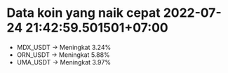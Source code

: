 # Data koin yang naik cepat 2022-07-24 21:42:59.501501+07:00

* MDX_USDT -> Meningkat 3.24%
* ORN_USDT -> Meningkat 5.88%
* UMA_USDT -> Meningkat 3.97%

